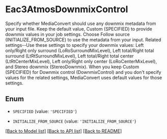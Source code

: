 # Eac3AtmosDownmixControl

Specify whether MediaConvert should use any downmix metadata from your input file. Keep the default value, Custom (SPECIFIED) to provide downmix values in your job settings. Choose Follow source (INITIALIZE_FROM_SOURCE) to use the metadata from your input. Related settings--Use these settings to specify your downmix values: Left only/Right only surround (LoRoSurroundMixLevel), Left total/Right total surround (LtRtSurroundMixLevel), Left total/Right total center (LtRtCenterMixLevel), Left only/Right only center (LoRoCenterMixLevel), and Stereo downmix (StereoDownmix). When you keep Custom (SPECIFIED) for Downmix control (DownmixControl) and you don't specify values for the related settings, MediaConvert uses default values for those settings.

## Enum

* `SPECIFIED` (value: `'SPECIFIED'`)

* `INITIALIZE_FROM_SOURCE` (value: `'INITIALIZE_FROM_SOURCE'`)

[[Back to Model list]](../README.md#documentation-for-models) [[Back to API list]](../README.md#documentation-for-api-endpoints) [[Back to README]](../README.md)


